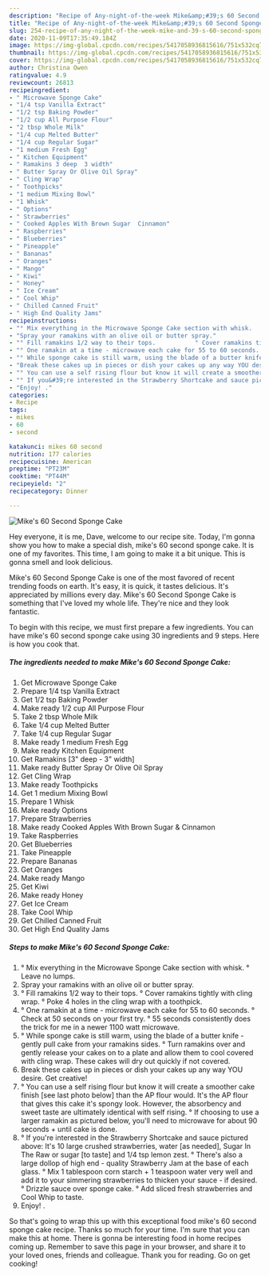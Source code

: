 ```yaml
---
description: "Recipe of Any-night-of-the-week Mike&amp;#39;s 60 Second Sponge Cake"
title: "Recipe of Any-night-of-the-week Mike&amp;#39;s 60 Second Sponge Cake"
slug: 254-recipe-of-any-night-of-the-week-mike-and-39-s-60-second-sponge-cake
date: 2020-11-09T17:35:49.184Z
image: https://img-global.cpcdn.com/recipes/5417058936815616/751x532cq70/mikes-60-second-sponge-cake-recipe-main-photo.jpg
thumbnail: https://img-global.cpcdn.com/recipes/5417058936815616/751x532cq70/mikes-60-second-sponge-cake-recipe-main-photo.jpg
cover: https://img-global.cpcdn.com/recipes/5417058936815616/751x532cq70/mikes-60-second-sponge-cake-recipe-main-photo.jpg
author: Christina Owen
ratingvalue: 4.9
reviewcount: 26813
recipeingredient:
- " Microwave Sponge Cake"
- "1/4 tsp Vanilla Extract"
- "1/2 tsp Baking Powder"
- "1/2 cup All Purpose Flour"
- "2 tbsp Whole Milk"
- "1/4 cup Melted Butter"
- "1/4 cup Regular Sugar"
- "1 medium Fresh Egg"
- " Kitchen Equipment"
- " Ramakins 3 deep  3 width"
- " Butter Spray Or Olive Oil Spray"
- " Cling Wrap"
- " Toothpicks"
- "1 medium Mixing Bowl"
- "1 Whisk"
- " Options"
- " Strawberries"
- " Cooked Apples With Brown Sugar  Cinnamon"
- " Raspberries"
- " Blueberries"
- " Pineapple"
- " Bananas"
- " Oranges"
- " Mango"
- " Kiwi"
- " Honey"
- " Ice Cream"
- " Cool Whip"
- " Chilled Canned Fruit"
- " High End Quality Jams"
recipeinstructions:
- "° Mix everything in the Microwave Sponge Cake section with whisk.                                  ° Leave no lumps."
- "Spray your ramakins with an olive oil or butter spray."
- "° Fill ramakins 1/2 way to their tops.           ° Cover ramakins tightly with cling wrap.                                                                    ° Poke 4 holes in the cling wrap with a toothpick."
- "° One ramakin at a time - microwave each cake for 55 to 60 seconds. ° Check at 50 seconds on your first try. ° 55 seconds consistently does the trick for me in a newer 1100 watt microwave."
- "° While sponge cake is still warm, using the blade of a butter knife - gently pull cake from your ramakins sides.                                                                                                                                                   ° Turn ramakins over and gently release your cakes on to a plate and allow them to cool covered with cling wrap. These cakes will dry out quickly if not covered."
- "Break these cakes up in pieces or dish your cakes up any way YOU desire. Get creative!"
- "° You can use a self rising flour but know it will create a smoother cake finish [see last photo below] than the AP flour would. It&#39;s the AP flour that gives this cake it&#39;s spongy look. However, the absorbency and sweet taste are ultimately identical with self rising.                                                                                                                                                                                       ° If choosing to use a larger ramakin as pictured below, you&#39;ll need to microwave for about 90 seconds + until cake is done."
- "° If you&#39;re interested in the Strawberry Shortcake and sauce pictured above: It&#39;s 10 large crushed strawberries, water [as needed], Sugar In The Raw or sugar [to taste] and 1/4 tsp lemon zest.                                                                         ° There&#39;s also a large dollop of high end - quality Strawberry Jam at the base of each glass.                                                                                                                                                                                                                                                                                     ° Mix 1 tablespoon corn starch + 1 teaspoon water very well and add it to your simmering strawberries to thicken your sauce - if desired.                                                            ° Drizzle sauce over sponge cake.                                                        ° Add sliced fresh strawberries and Cool Whip to taste."
- "Enjoy! ."
categories:
- Recipe
tags:
- mikes
- 60
- second

katakunci: mikes 60 second 
nutrition: 177 calories
recipecuisine: American
preptime: "PT23M"
cooktime: "PT44M"
recipeyield: "2"
recipecategory: Dinner

---
```



![Mike&#39;s 60 Second Sponge Cake](https://img-global.cpcdn.com/recipes/5417058936815616/751x532cq70/mikes-60-second-sponge-cake-recipe-main-photo.jpg)

Hey everyone, it is me, Dave, welcome to our recipe site. Today, I'm gonna show you how to make a special dish, mike&#39;s 60 second sponge cake. It is one of my favorites. This time, I am going to make it a bit unique. This is gonna smell and look delicious.



Mike&#39;s 60 Second Sponge Cake is one of the most favored of recent trending foods on earth. It's easy, it is quick, it tastes delicious. It's appreciated by millions every day. Mike&#39;s 60 Second Sponge Cake is something that I've loved my whole life. They're nice and they look fantastic.


To begin with this recipe, we must first prepare a few ingredients. You can have mike&#39;s 60 second sponge cake using 30 ingredients and 9 steps. Here is how you cook that.

<!--inarticleads1-->

##### The ingredients needed to make Mike&#39;s 60 Second Sponge Cake:

1. Get  Microwave Sponge Cake
1. Prepare 1/4 tsp Vanilla Extract
1. Get 1/2 tsp Baking Powder
1. Make ready 1/2 cup All Purpose Flour
1. Take 2 tbsp Whole Milk
1. Take 1/4 cup Melted Butter
1. Take 1/4 cup Regular Sugar
1. Make ready 1 medium Fresh Egg
1. Make ready  Kitchen Equipment
1. Get  Ramakins [3&#34; deep - 3&#34; width]
1. Make ready  Butter Spray Or Olive Oil Spray
1. Get  Cling Wrap
1. Make ready  Toothpicks
1. Get 1 medium Mixing Bowl
1. Prepare 1 Whisk
1. Make ready  Options
1. Prepare  Strawberries
1. Make ready  Cooked Apples With Brown Sugar &amp; Cinnamon
1. Take  Raspberries
1. Get  Blueberries
1. Take  Pineapple
1. Prepare  Bananas
1. Get  Oranges
1. Make ready  Mango
1. Get  Kiwi
1. Make ready  Honey
1. Get  Ice Cream
1. Take  Cool Whip
1. Get  Chilled Canned Fruit
1. Get  High End Quality Jams




<!--inarticleads2-->

##### Steps to make Mike&#39;s 60 Second Sponge Cake:

1. ° Mix everything in the Microwave Sponge Cake section with whisk.                                  ° Leave no lumps.
1. Spray your ramakins with an olive oil or butter spray.
1. ° Fill ramakins 1/2 way to their tops.           ° Cover ramakins tightly with cling wrap.                                                                    ° Poke 4 holes in the cling wrap with a toothpick.
1. ° One ramakin at a time - microwave each cake for 55 to 60 seconds. ° Check at 50 seconds on your first try. ° 55 seconds consistently does the trick for me in a newer 1100 watt microwave.
1. ° While sponge cake is still warm, using the blade of a butter knife - gently pull cake from your ramakins sides.                                                                                                                                                   ° Turn ramakins over and gently release your cakes on to a plate and allow them to cool covered with cling wrap. These cakes will dry out quickly if not covered.
1. Break these cakes up in pieces or dish your cakes up any way YOU desire. Get creative!
1. ° You can use a self rising flour but know it will create a smoother cake finish [see last photo below] than the AP flour would. It&#39;s the AP flour that gives this cake it&#39;s spongy look. However, the absorbency and sweet taste are ultimately identical with self rising.                                                                                                                                                                                       ° If choosing to use a larger ramakin as pictured below, you&#39;ll need to microwave for about 90 seconds + until cake is done.
1. ° If you&#39;re interested in the Strawberry Shortcake and sauce pictured above: It&#39;s 10 large crushed strawberries, water [as needed], Sugar In The Raw or sugar [to taste] and 1/4 tsp lemon zest.                                                                         ° There&#39;s also a large dollop of high end - quality Strawberry Jam at the base of each glass.                                                                                                                                                                                                                                                                                     ° Mix 1 tablespoon corn starch + 1 teaspoon water very well and add it to your simmering strawberries to thicken your sauce - if desired.                                                            ° Drizzle sauce over sponge cake.                                                        ° Add sliced fresh strawberries and Cool Whip to taste.
1. Enjoy! .




So that's going to wrap this up with this exceptional food mike&#39;s 60 second sponge cake recipe. Thanks so much for your time. I'm sure that you can make this at home. There is gonna be interesting food in home recipes coming up. Remember to save this page in your browser, and share it to your loved ones, friends and colleague. Thank you for reading. Go on get cooking!
